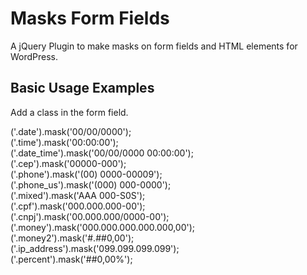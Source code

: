 Masks Form Fields
=========================

A jQuery Plugin to make masks on form fields and HTML elements for WordPress.

## Basic Usage Examples

Add a class in the form field.

('.date').mask('00/00/0000');  
('.time').mask('00:00:00');  
('.date_time').mask('00/00/0000 00:00:00');  
('.cep').mask('00000-000');  
('.phone').mask('(00) 0000-00009');  
('.phone_us').mask('(000) 000-0000');  
('.mixed').mask('AAA 000-S0S');  
('.cpf').mask('000.000.000-00');  
('.cnpj').mask('00.000.000/0000-00');  
('.money').mask('000.000.000.000.000,00');  
('.money2').mask('#.##0,00');  
('.ip_address').mask('099.099.099.099');  
('.percent').mask('##0,00%');  
